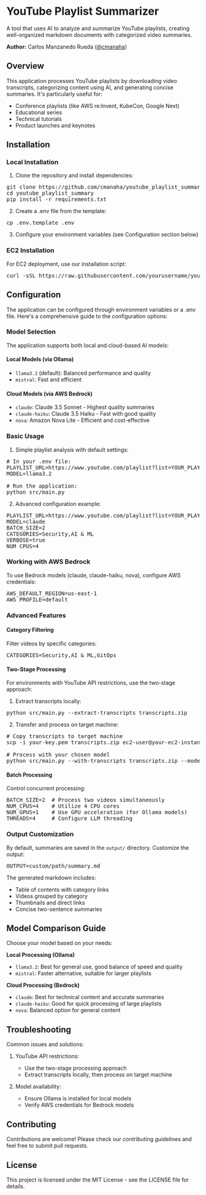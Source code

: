 # YouTube Playlist Summarizer

A tool that uses AI to analyze and summarize YouTube playlists, creating well-organized markdown documents with categorized video summaries.

**Author:** Carlos Manzanedo Rueda ([@cmanaha](https://github.com/cmanaha))


## Overview

This application processes YouTube playlists by downloading video transcripts, categorizing content using AI, and generating concise summaries. It's particularly useful for:
- Conference playlists (like AWS re:Invent, KubeCon, Google Next)
- Educational series
- Technical tutorials
- Product launches and keynotes

## Installation

### Local Installation

1. Clone the repository and install dependencies:
<pre>
git clone https://github.com/cmanaha/youtube_playlist_summary.git
cd youtube_playlist_summary
pip install -r requirements.txt
</pre>

2. Create a .env file from the template:
<pre>
cp .env.template .env
</pre>

3. Configure your environment variables (see Configuration section below)

### EC2 Installation

For EC2 deployment, use our installation script:
<pre>
curl -sSL https://raw.githubusercontent.com/yourusername/youtube_playlist_summary/main/scripts/install_ec2.sh | sudo bash
</pre>

## Configuration

The application can be configured through environment variables or a .env file. Here's a comprehensive guide to the configuration options:

### Model Selection

The application supports both local and cloud-based AI models:

#### Local Models (via Ollama)
- `llama3.2` (default): Balanced performance and quality
- `mistral`: Fast and efficient

#### Cloud Models (via AWS Bedrock)
- `claude`: Claude 3.5 Sonnet - Highest quality summaries
- `claude-haiku`: Claude 3.5 Haiku - Fast with good quality
- `nova`: Amazon Nova Lite - Efficient and cost-effective

### Basic Usage

1. Simple playlist analysis with default settings:
<pre>
# In your .env file:
PLAYLIST_URL=https://www.youtube.com/playlist?list=YOUR_PLAYLIST_ID
MODEL=llama3.2

# Run the application:
python src/main.py
</pre>

2. Advanced configuration example:
<pre>
PLAYLIST_URL=https://www.youtube.com/playlist?list=YOUR_PLAYLIST_ID
MODEL=claude
BATCH_SIZE=2
CATEGORIES=Security,AI & ML
VERBOSE=true
NUM_CPUS=4
</pre>

### Working with AWS Bedrock

To use Bedrock models (claude, claude-haiku, nova), configure AWS credentials:

<pre>
AWS_DEFAULT_REGION=us-east-1
AWS_PROFILE=default
</pre>

### Advanced Features

#### Category Filtering

Filter videos by specific categories:
<pre>
CATEGORIES=Security,AI & ML,GitOps
</pre>



#### Two-Stage Processing

For environments with YouTube API restrictions, use the two-stage approach:

1. Extract transcripts locally:
<pre>
python src/main.py --extract-transcripts transcripts.zip
</pre>

2. Transfer and process on target machine:
<pre>
# Copy transcripts to target machine
scp -i your-key.pem transcripts.zip ec2-user@your-ec2-instance:/opt/youtube_playlist_summary/

# Process with your chosen model
python src/main.py --with-transcripts transcripts.zip --model claude
</pre>

#### Batch Processing

Control concurrent processing:
<pre>
BATCH_SIZE=2  # Process two videos simultaneously
NUM_CPUS=4    # Utilize 4 CPU cores
NUM_GPUS=1    # Use GPU acceleration (for Ollama models)
THREADS=4     # Configure LLM threading
</pre>

### Output Customization

By default, summaries are saved in the `output/` directory. Customize the output:
<pre>
OUTPUT=custom/path/summary.md
</pre>

The generated markdown includes:
- Table of contents with category links
- Videos grouped by category
- Thumbnails and direct links
- Concise two-sentence summaries

## Model Comparison Guide

Choose your model based on your needs:

**Local Processing (Ollama)**
- `llama3.2`: Best for general use, good balance of speed and quality
- `mistral`: Faster alternative, suitable for larger playlists

**Cloud Processing (Bedrock)**
- `claude`: Best for technical content and accurate summaries
- `claude-haiku`: Good for quick processing of large playlists
- `nova`: Balanced option for general content

## Troubleshooting

Common issues and solutions:

1. YouTube API restrictions:
   - Use the two-stage processing approach
   - Extract transcripts locally, then process on target machine

2. Model availability:
   - Ensure Ollama is installed for local models
   - Verify AWS credentials for Bedrock models



## Contributing

Contributions are welcome! Please check our contributing guidelines and feel free to submit pull requests.

## License

This project is licensed under the MIT License - see the LICENSE file for details. 